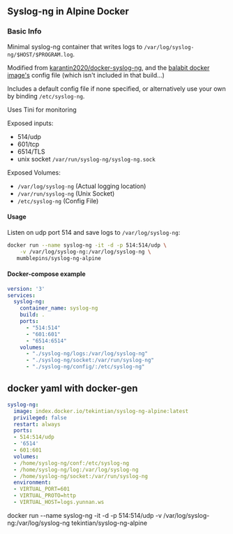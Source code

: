 ## Syslog-ng in Alpine Docker

### Basic Info
Minimal syslog-ng container that writes logs to `/var/log/syslog-ng/$HOST/$PROGRAM.log`.

Modified from [karantin2020/docker-syslog-ng](https://github.com/karantin2020/docker-syslog-ng), and the [balabit docker image's](https://github.com/balabit/syslog-ng-docker) config file (which isn't included in that build...)

Includes a default config file if none specified, or alternatively use your own by binding `/etc/syslog-ng`.

Uses Tini for monitoring

Exposed inputs:

* 514/udp
* 601/tcp 
* 6514/TLS
* unix socket `/var/run/syslog-ng/syslog-ng.sock`

Exposed Volumes:
* `/var/log/syslog-ng` (Actual logging location)
* `/var/run/syslog-ng` (Unix Socket)
* `/etc/syslog-ng` (Config File)

#### Usage

Listen on udp port 514 and save logs to `/var/log/syslog-ng`:

```bash
docker run --name syslog-ng -it -d -p 514:514/udp \
    -v /var/log/syslog-ng:/var/log/syslog-ng \
   mumblepins/syslog-ng-alpine

```

#### Docker-compose example
```yml
version: '3'
services:
  syslog-ng:
    container_name: syslog-ng
    build: .
    ports:
      - "514:514"
      - "601:601"
      - "6514:6514"
    volumes:
      - "./syslog-ng/logs:/var/log/syslog-ng"
      - "./syslog-ng/socket:/var/run/syslog-ng"
      - "./syslog-ng/config/:/etc/syslog-ng"
```

## docker yaml with docker-gen

~~~yaml
syslog-ng:
  image: index.docker.io/tekintian/syslog-ng-alpine:latest
  privileged: false
  restart: always
  ports:
  - 514:514/udp
  - '6514'
  - 601:601
  volumes:
  - /home/syslog-ng/conf:/etc/syslog-ng
  - /home/syslog-ng/log:/var/log/syslog-ng
  - /home/syslog-ng/socket:/var/run/syslog-ng
  environment:
  - VIRTUAL_PORT=601
  - VIRTUAL_PROTO=http
  - VIRTUAL_HOST=logs.yunnan.ws

~~~

docker run --name syslog-ng -it -d -p 514:514/udp -v /var/log/syslog-ng:/var/log/syslog-ng tekintian/syslog-ng-alpine


